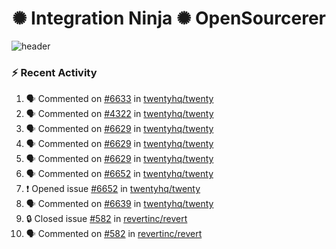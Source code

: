  
<h1 align="center">✺ Integration Ninja ✺ OpenSourcerer</h1>

![header](https://github.com/Nabhag8848/Nabhag8848/assets/65061890/3ecbdaa2-ea2a-4413-a40a-87945f5fb05a)

### :zap: Recent Activity

<!--START_SECTION:activity-->
1. 🗣 Commented on [#6633](https://github.com/twentyhq/twenty/issues/6633#issuecomment-2308782938) in [twentyhq/twenty](https://github.com/twentyhq/twenty)
2. 🗣 Commented on [#4322](https://github.com/twentyhq/twenty/issues/4322#issuecomment-2308778955) in [twentyhq/twenty](https://github.com/twentyhq/twenty)
3. 🗣 Commented on [#6629](https://github.com/twentyhq/twenty/pull/6629#issuecomment-2307836121) in [twentyhq/twenty](https://github.com/twentyhq/twenty)
4. 🗣 Commented on [#6629](https://github.com/twentyhq/twenty/pull/6629#issuecomment-2307191090) in [twentyhq/twenty](https://github.com/twentyhq/twenty)
5. 🗣 Commented on [#6629](https://github.com/twentyhq/twenty/pull/6629#issuecomment-2305769515) in [twentyhq/twenty](https://github.com/twentyhq/twenty)
6. 🗣 Commented on [#6652](https://github.com/twentyhq/twenty/issues/6652#issuecomment-2305648731) in [twentyhq/twenty](https://github.com/twentyhq/twenty)
7. ❗ Opened issue [#6652](https://github.com/twentyhq/twenty/issues/6652) in [twentyhq/twenty](https://github.com/twentyhq/twenty)
8. 🗣 Commented on [#6639](https://github.com/twentyhq/twenty/issues/6639#issuecomment-2296096601) in [twentyhq/twenty](https://github.com/twentyhq/twenty)
9. 🔒 Closed issue [#582](https://github.com/revertinc/revert/issues/582) in [revertinc/revert](https://github.com/revertinc/revert)
10. 🗣 Commented on [#582](https://github.com/revertinc/revert/issues/582#issuecomment-2295791039) in [revertinc/revert](https://github.com/revertinc/revert)
<!--END_SECTION:activity-->

  



